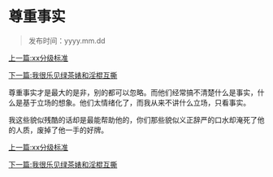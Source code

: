 # 尊重事实

> 发布时间：yyyy.mm.dd

[上一篇:xx分级标准](/social/article106)  

[下一篇:我很乐见绿茶婊和淫棍互撕](/social/article108)  

尊重事实才是最大的是非，别的都可以忽略。而他们经常搞不清楚什么是事实，什么是基于立场的想象。他们太情绪化了，而我从来不讲什么立场，只看事实。 

我这些貌似残酷的话却是最能帮助他的，你们那些貌似义正辞严的口水却淹死了他的人质，废掉了他一手的好牌。

[上一篇:xx分级标准](/social/article106)  

[下一篇:我很乐见绿茶婊和淫棍互撕](/social/article108)  

